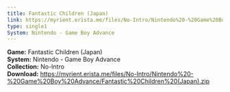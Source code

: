 ```yaml
---
title: Fantastic Children (Japan)
link: https://myrient.erista.me/files/No-Intro/Nintendo%20-%20Game%20Boy%20Advance/Fantastic%20Children%20(Japan).zip
type: single1
System: Nintendo - Game Boy Advance
---
```

<b>Game:</b> Fantastic Children (Japan)<br>
<b>System:</b> Nintendo - Game Boy Advance<br>
<b>Collection:</b> No-Intro<br>
<b>Download:</b> https://myrient.erista.me/files/No-Intro/Nintendo%20-%20Game%20Boy%20Advance/Fantastic%20Children%20(Japan).zip